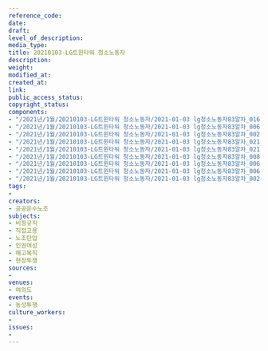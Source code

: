 ```yaml
---
reference_code: 
date: 
draft: 
level_of_description: 
media_type: 
title: 20210103-LG트윈타워 청소노동자
description: 
weight: 
modified_at: 
created_at: 
link: 
public_access_status: 
copyright_status: 
components:
- "/2021년/1월/20210103-LG트윈타워 청소노동자/2021-01-03 lg청소노동자83알차_0163.jpg"
- "/2021년/1월/20210103-LG트윈타워 청소노동자/2021-01-03 lg청소노동자83알차_0063.jpg"
- "/2021년/1월/20210103-LG트윈타워 청소노동자/2021-01-03 lg청소노동자83알차_0029.jpg"
- "/2021년/1월/20210103-LG트윈타워 청소노동자/2021-01-03 lg청소노동자83알차_0218.jpg"
- "/2021년/1월/20210103-LG트윈타워 청소노동자/2021-01-03 lg청소노동자83알차_0216.jpg"
- "/2021년/1월/20210103-LG트윈타워 청소노동자/2021-01-03 lg청소노동자83알차_0084.jpg"
- "/2021년/1월/20210103-LG트윈타워 청소노동자/2021-01-03 lg청소노동자83알차_0069.jpg"
- "/2021년/1월/20210103-LG트윈타워 청소노동자/2021-01-03 lg청소노동자83알차_0068.jpg"
- "/2021년/1월/20210103-LG트윈타워 청소노동자/2021-01-03 lg청소노동자83알차_0026.jpg"
tags:
- 
creators:
- 공공운수노조
subjects:
- 비정규직
- 직접고용
- 노조탄압
- 인권여성
- 해고복직
- 현장투쟁
sources:
- 
venues:
- 여의도
events:
- 농성투쟁
culture_workers:
- 
issues:
- 
---
```


